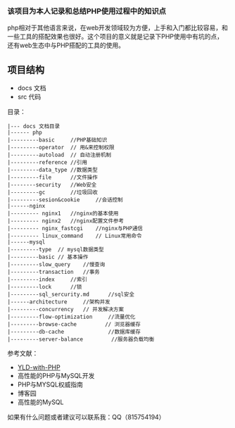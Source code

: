 ### 该项目为本人记录和总结PHP使用过程中的知识点

php相对于其他语言来说，在web开发领域较为方便，上手和入门都比较容易，和一些工具的搭配效果也很好。这个项目的意义就是记录下PHP使用中有坑的点，还有web生态中与PHP搭配的工具的使用。

## 项目结构
- docs 文档
- src 代码

目录：

    |--- docs 文档目录
    |------ php
    |---------basic     //PHP基础知识
    |---------operator  // 用&来控制权限
    |---------autoload  // 自动注册机制
    |---------reference //引用
    |---------data_type //数据类型
    |---------file      //文件操作
    |--------security   //Web安全
    |---------gc        //垃圾回收
    |---------sesion&cookie     //会话控制
    |------nginx    
    |--------- nginx1   //nginx的基本使用
    |--------- nginx2   //nginx配置文件参考
    |--------- nginx_fastcgi    //nginx与PHP通信
    |--------- linux_command    // Linux常用命令
    |------mysql
	|---------type	// mysql数据类型
    |---------basic // 基本操作 
    |---------slow_query    //慢查询
    |---------transaction   //事务
    |---------index     //索引
    |---------lock      //锁
    |---------sql_sercurity.md      //sql安全
    |------architecture     //架构并发
    |---------concurrency   // 并发解决方案
    |---------flow-optimization     //流量优化
    |---------browse-cache         // 浏览器缓存
    |---------db-cache              //数据库缓存
    |---------server-balance         //服务器负载均衡
 
参考文献：
- [YLD-with-PHP](https://github.com/YuanLianDu/YLD-with-Php)
- 高性能的PHP与MySQL开发
- PHP与MYSQL权威指南
- 博客园
- 高性能的MySQL

如果有什么问题或者建议可以联系我：QQ（815754194）
    
